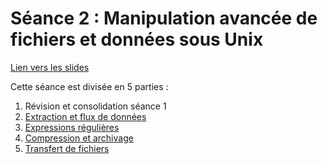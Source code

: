 # Séance 2 : Manipulation avancée de fichiers et données sous Unix

[Lien vers les slides](slides/index.html)

Cette séance est divisée en 5 parties :

1. Révision et consolidation séance 1
2. [Extraction et flux de données](tutorial/01-flux.md)
3. [Expressions régulières](tutorial/02_regex.md)
4. [Compression et archivage](tutorial/03_tar.md)
5. [Transfert de fichiers](tutorial/04-ssh_scp.md)

